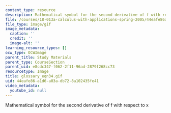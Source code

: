 ```yaml
---
content_type: resource
description: Mathematical symbol for the second derivative of f with respect to x
file: /courses/18-013a-calculus-with-applications-spring-2005/44eafe86a1d6a03adb728a102435fe41_glossary_eqn34.gif
file_type: image/gif
image_metadata:
  caption: ''
  credit: ''
  image-alt: ''
learning_resource_types: []
ocw_type: OCWImage
parent_title: Study Materials
parent_type: CourseSection
parent_uid: e8cdc347-f062-2f11-96ad-2879f268cc73
resourcetype: Image
title: glossary_eqn34.gif
uid: 44eafe86-a1d6-a03a-db72-8a102435fe41
video_metadata:
  youtube_id: null
---
```

Mathematical symbol for the second derivative of f with respect to x

